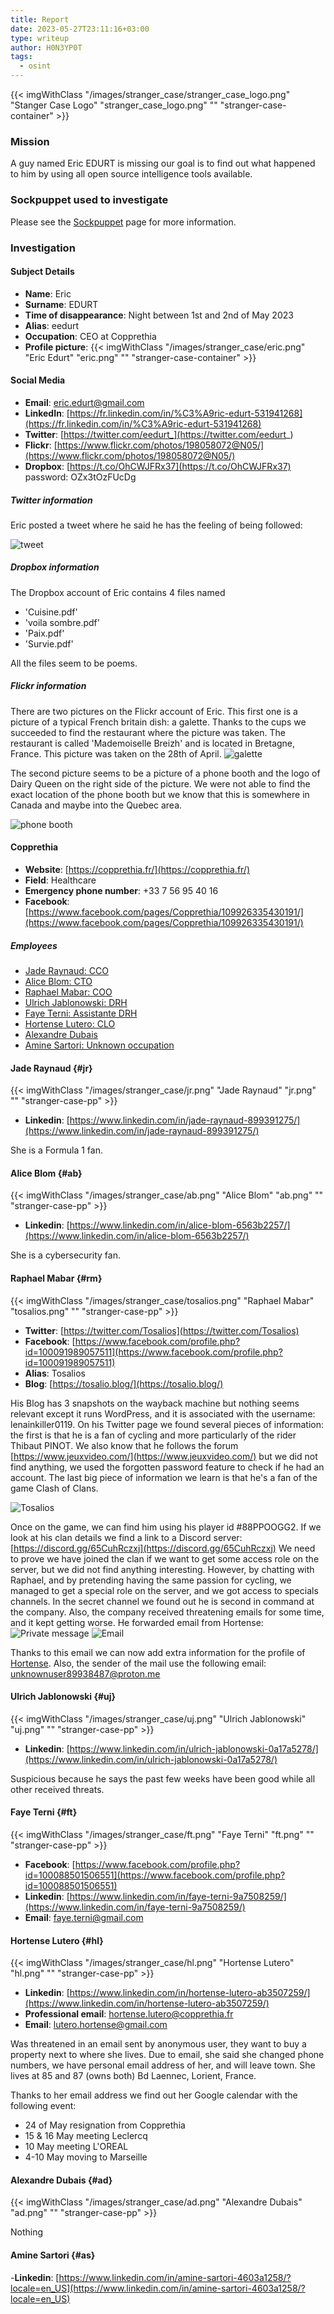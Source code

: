 ```yaml
---
title: Report
date: 2023-05-27T23:11:16+03:00
type: writeup
author: H0N3YP0T
tags:
  - osint
---
```


{{< imgWithClass "/images/stranger_case/stranger_case_logo.png" "Stanger Case Logo" "stranger_case_logo.png" "" "stranger-case-container" >}}

### Mission

A guy named Eric EDURT is missing our goal is to find out what happened to him by using all open source intelligence tools available.

### Sockpuppet used to investigate

Please see the [Sockpuppet](/stranger_case/sockpuppet/) page for more information.

### Investigation

#### Subject Details

- **Name**: Eric
- **Surname**: EDURT
- **Time of disappearance**: Night between 1st and 2nd of May 2023
- **Alias**: eedurt
- **Occupation**: CEO at Copprethia
- **Profile picture**: {{< imgWithClass "/images/stranger_case/eric.png" "Eric Edurt" "eric.png" "" "stranger-case-container" >}}

#### Social Media

- **Email**: eric.edurt@gmail.com
- **LinkedIn**: [https://fr.linkedin.com/in/%C3%A9ric-edurt-531941268](https://fr.linkedin.com/in/%C3%A9ric-edurt-531941268)
- **Twitter**: [https://twitter.com/eedurt_](https://twitter.com/eedurt_)
- **Flickr**: [https://www.flickr.com/photos/198058072@N05/](https://www.flickr.com/photos/198058072@N05/)
- **Dropbox**: [https://t.co/OhCWJFRx37](https://t.co/OhCWJFRx37) password: OZx3tOzFUcDg

##### Twitter information

Eric posted a tweet where he said he has the feeling of being followed:

![tweet](/images/stranger_case/followed.png)


##### Dropbox information

The Dropbox account of Eric contains 4 files named
- 'Cuisine.pdf'
- 'voila sombre.pdf'
- 'Paix.pdf'
- 'Survie.pdf'

All the files seem to be poems.

##### Flickr information

There are two pictures on the Flickr account of Eric. This first one is a picture of a typical French britain dish: a galette. Thanks to the cups we succeeded to find the restaurant where the picture was taken. The restaurant is called 'Mademoiselle Breizh' and is located in Bretagne, France. This picture was taken on the 28th of April.
![galette](/images/stranger_case/galette.png)

The second picture seems to be a picture of a phone booth and the logo of Dairy Queen on the right side of the picture. We were not able to find the exact location of the phone booth but we know that this is somewhere in Canada and maybe into the Quebec area.

![phone booth](/images/stranger_case/bell.png)

#### Copprethia

- **Website**: [https://copprethia.fr/](https://copprethia.fr/)
- **Field**: Healthcare
- **Emergency phone number**: +33 7 56 95 40 16
- **Facebook**: [https://www.facebook.com/pages/Copprethia/109926335430191/](https://www.facebook.com/pages/Copprethia/109926335430191/)

##### Employees

- [Jade Raynaud: CCO](#jr)
- [Alice Blom: CTO](#ab)
- [Raphael Mabar: COO](#rm)
- [Ulrich Jablonowski: DRH](#uj)
- [Faye Terni: Assistante DRH](#ft)
- [Hortense Lutero: CLO](#hl)
- [Alexandre Dubais](#ad)
- [Amine Sartori: Unknown occupation](#as)

#### Jade Raynaud {#jr}

{{< imgWithClass "/images/stranger_case/jr.png" "Jade Raynaud" "jr.png" "" "stranger-case-pp" >}}

- **Linkedin**: [https://www.linkedin.com/in/jade-raynaud-899391275/](https://www.linkedin.com/in/jade-raynaud-899391275/)

She is a Formula 1 fan.

#### Alice Blom {#ab}

{{< imgWithClass "/images/stranger_case/ab.png" "Alice Blom" "ab.png" "" "stranger-case-pp" >}}

- **Linkedin**: [https://www.linkedin.com/in/alice-blom-6563b2257/](https://www.linkedin.com/in/alice-blom-6563b2257/)

She is a cybersecurity fan.

#### Raphael Mabar {#rm}

{{< imgWithClass "/images/stranger_case/tosalios.png" "Raphael Mabar" "tosalios.png" "" "stranger-case-pp" >}}

- **Twitter**: [https://twitter.com/Tosalios](https://twitter.com/Tosalios)
- **Facebook**: [https://www.facebook.com/profile.php?id=100091989057511](https://www.facebook.com/profile.php?id=100091989057511)
- **Alias**: Tosalios
- **Blog**: [https://tosalio.blog/](https://tosalio.blog/)

His Blog has 3 snapshots on the wayback machine but nothing seems relevant except it runs WordPress, and it is associated with the username: lenainkiller0119.
On his Twitter page we found several pieces of information: the first is that he is a fan of cycling and more particularly of the rider Thibaut PINOT. We also know that he follows the forum [https://www.jeuxvideo.com/](https://www.jeuxvideo.com/) but we did not find anything, we used the forgotten password feature to check if he had an account. The last big piece of information we learn is that he's a fan of the game Clash of Clans.

![Tosalios](/images/stranger_case/coc.png)

Once on the game, we can find him using his player id #88PPOOGG2. If we look at his clan details we find a link to a Discord server: [https://discord.gg/65CuhRczxj](https://discord.gg/65CuhRczxj)
We need to prove we have joined the clan if we want to get some access role on the server, but we did not find anything interesting. However, by chatting with Raphael,
and by pretending having the same passion for cycling, we managed to get a special role on the server, and we got access to specials channels.
In the secret channel we found out he is second in
command at the company. Also, the company received threatening emails
for some time, and it kept getting worse. He forwarded email from Hortense:
![Private message](/images/stranger_case/private.png)
![Email](/images/stranger_case/threat.png)


Thanks to this email we can now add extra information for the profile of [Hortense](#hl).
Also, the sender of the mail use the following email: unknownuser89938487@proton.me



#### Ulrich Jablonowski {#uj}

{{< imgWithClass "/images/stranger_case/uj.png" "Ulrich Jablonowski" "uj.png" "" "stranger-case-pp" >}}

- **Linkedin**: [https://www.linkedin.com/in/ulrich-jablonowski-0a17a5278/](https://www.linkedin.com/in/ulrich-jablonowski-0a17a5278/)

Suspicious because he says the past few weeks have been good while all other received threats.

#### Faye Terni {#ft}

{{< imgWithClass "/images/stranger_case/ft.png" "Faye Terni" "ft.png" "" "stranger-case-pp" >}}

- **Facebook**: [https://www.facebook.com/profile.php?id=100088501506551](https://www.facebook.com/profile.php?id=100088501506551)
- **Linkedin**: [https://www.linkedin.com/in/faye-terni-9a7508259/](https://www.linkedin.com/in/faye-terni-9a7508259/)
- **Email**: faye.terni@gmail.com

#### Hortense Lutero {#hl}

{{< imgWithClass "/images/stranger_case/hl.png" "Hortense Lutero" "hl.png" "" "stranger-case-pp" >}}

- **Linkedin**: [https://www.linkedin.com/in/hortense-lutero-ab3507259/](https://www.linkedin.com/in/hortense-lutero-ab3507259/)
- **Professional email**: hortense.lutero@copprethia.fr
- **Email**: lutero.hortense@gmail.com


Was threatened in an email sent by anonymous user, they want to buy a property next to where she lives. Due to email, she said she changed phone numbers, we have personal email address of her, and will leave town. She lives at 85 and 87 (owns both) Bd Laennec, Lorient, France.

Thanks to her email address we find out her Google calendar with the following event:
- 24 of May resignation from Copprethia
- 15 & 16 May meeting Leclercq
- 10 May meeting L'OREAL
- 4-10 May moving to Marseille

#### Alexandre Dubais {#ad}

{{< imgWithClass "/images/stranger_case/ad.png" "Alexandre Dubais" "ad.png" "" "stranger-case-pp" >}}

Nothing

#### Amine Sartori {#as}

-**Linkedin**: [https://www.linkedin.com/in/amine-sartori-4603a1258/?locale=en_US](https://www.linkedin.com/in/amine-sartori-4603a1258/?locale=en_US)